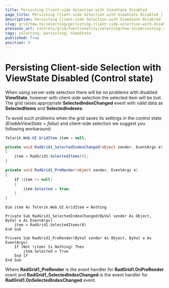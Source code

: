 ```yaml
---
title: Persisting Client-side Selection with ViewState Disabled
page_title: Persisting Client-side Selection with ViewState Disabled | RadGrid for ASP.NET AJAX Documentation
description: Persisting Client-side Selection with ViewState Disabled
slug: grid/how-to/selecting/persisting-client-side-selection-with-disabled-viewstate
previous_url: controls/grid/functionality/selecting/how-to/persisting-client-side-selection-with-disabled-viewstate
tags: selecting, persisting, ViewState
published: True
position: 9
---
```


# Persisting Client-side Selection with ViewState Disabled (Control state)

When using server-side selection there will be no problems with disabled **ViewState**, however with client-side selection the selected item will be lost. The grid raises appropriate **SelectedIndexChanged** event with valid data as **SelectedItems** and **SelectedIndexes**.

To avoid such problems when the grid saves its settings in the control state *(EnableViewState = false)* and client-side selection we suggest you following workaround:

````C#
Telerik.Web.UI.GridItem item = null;

private void RadGrid1_SelectedIndexChanged(object sender, EventArgs e)
{
    item = RadGrid1.SelectedItems[0];
}

private void RadGrid1_PreRender(object sender, EventArgs e)
{
    if (item != null)
    {
        item.Selected = true;
    }
}
````
````VB
Dim item As Telerik.Web.UI.GridItem = Nothing

Private Sub RadGrid1_SelectedIndexChanged(ByVal sender As Object, ByVal e As EventArgs)
    item = RadGrid1.SelectedItems(0)
End Sub

Private Sub RadGrid1_PreRender(ByVal sender As Object, ByVal e As EventArgs)
    If (Not (item) Is Nothing) Then
        item.Selected = True
    End If
End Sub
````

Where **RadGrid1_PreRender** is the event handler for **RadGrid1.OnPreRender** event and **RadGrid1_SelectedIndexChanged** is the event handler for **RadGrid1.OnSelectedIndexChanged** event.
